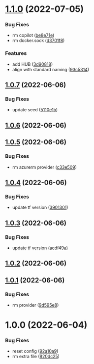 # [1.1.0](https://github.com/longviewsystems/terraform-azurerm-naming/compare/1.0.7...1.1.0) (2022-07-05)


### Bug Fixes

* rm copilot ([be8e71e](https://github.com/longviewsystems/terraform-azurerm-naming/commit/be8e71eaeaef928d99fef6ac8e6d133652c119dc))
* rm docker.sock ([d3701f8](https://github.com/longviewsystems/terraform-azurerm-naming/commit/d3701f854ffc07b22ac577768df33841baf5b17e))


### Features

* add HUB ([3d90818](https://github.com/longviewsystems/terraform-azurerm-naming/commit/3d90818208bf55941a573b062cc0b1f52f884874))
* align with standard naming ([93c5314](https://github.com/longviewsystems/terraform-azurerm-naming/commit/93c5314bedc3598b699d334c8ce6dc87a2c64e4c))

## [1.0.7](https://github.com/longviewsystems/terraform-azurerm-naming/compare/1.0.6...1.0.7) (2022-06-06)


### Bug Fixes

* update seed ([5110e1b](https://github.com/longviewsystems/terraform-azurerm-naming/commit/5110e1b5d15fd28e2ee2a1195141aa7e1104e003))

## [1.0.6](https://github.com/longviewsystems/terraform-azurerm-naming/compare/1.0.5...1.0.6) (2022-06-06)

## [1.0.5](https://github.com/longviewsystems/terraform-azurerm-naming/compare/1.0.4...1.0.5) (2022-06-06)


### Bug Fixes

* rm azurerm provider ([c33e509](https://github.com/longviewsystems/terraform-azurerm-naming/commit/c33e509288595c31568005b9b7bec5168886c5a5))

## [1.0.4](https://github.com/longviewsystems/terraform-azurerm-naming/compare/1.0.3...1.0.4) (2022-06-06)


### Bug Fixes

* update tf version ([3901301](https://github.com/longviewsystems/terraform-azurerm-naming/commit/390130146669273fdf9a2c5953be343c526a6bb0))

## [1.0.3](https://github.com/longviewsystems/terraform-azurerm-naming/compare/1.0.2...1.0.3) (2022-06-06)


### Bug Fixes

* update tf version ([acdf49a](https://github.com/longviewsystems/terraform-azurerm-naming/commit/acdf49a36cacadb896f673c679cdda11c863c9c1))

## [1.0.2](https://github.com/longviewsystems/terraform-azurerm-naming/compare/1.0.1...1.0.2) (2022-06-06)

## [1.0.1](https://github.com/longviewsystems/terraform-azurerm-naming/compare/1.0.0...1.0.1) (2022-06-06)


### Bug Fixes

* rm provider ([9d595e8](https://github.com/longviewsystems/terraform-azurerm-naming/commit/9d595e8c955bbf3ce47e8301f9738a06fb222ab6))

# 1.0.0 (2022-06-04)


### Bug Fixes

* reset config ([92a10a9](https://github.com/longviewsystems/terraform-azurerm-naming/commit/92a10a9e1c394dcc05d766899fb45260d2431bc0))
* rm extra file ([820dc25](https://github.com/longviewsystems/terraform-azurerm-naming/commit/820dc25bc51c04ebf5b453ca97cede9199ab3317))
